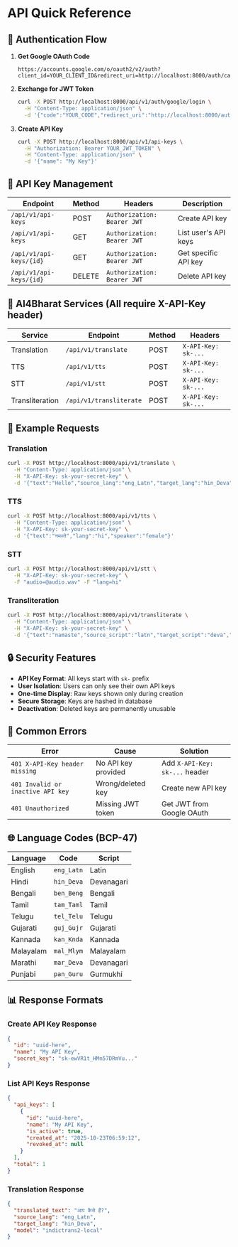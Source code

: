 # API Quick Reference

## 🔐 Authentication Flow

1. **Get Google OAuth Code**
   ```
   https://accounts.google.com/o/oauth2/v2/auth?client_id=YOUR_CLIENT_ID&redirect_uri=http://localhost:8000/auth/callback&response_type=code&scope=openid%20email%20profile&prompt=consent&login_hint=your.email@joshsoftware.com
   ```

2. **Exchange for JWT Token**
   ```bash
   curl -X POST http://localhost:8000/api/v1/auth/google/login \
     -H "Content-Type: application/json" \
     -d '{"code":"YOUR_CODE","redirect_uri":"http://localhost:8000/auth/callback"}'
   ```

3. **Create API Key**
   ```bash
   curl -X POST http://localhost:8000/api/v1/api-keys \
     -H "Authorization: Bearer YOUR_JWT_TOKEN" \
     -H "Content-Type: application/json" \
     -d '{"name": "My Key"}'
   ```

## 🔑 API Key Management

| Endpoint | Method | Headers | Description |
|----------|--------|---------|-------------|
| `/api/v1/api-keys` | POST | `Authorization: Bearer JWT` | Create API key |
| `/api/v1/api-keys` | GET | `Authorization: Bearer JWT` | List user's API keys |
| `/api/v1/api-keys/{id}` | GET | `Authorization: Bearer JWT` | Get specific API key |
| `/api/v1/api-keys/{id}` | DELETE | `Authorization: Bearer JWT` | Delete API key |

## 🤖 AI4Bharat Services (All require X-API-Key header)

| Service | Endpoint | Method | Headers |
|---------|----------|--------|---------|
| Translation | `/api/v1/translate` | POST | `X-API-Key: sk-...` |
| TTS | `/api/v1/tts` | POST | `X-API-Key: sk-...` |
| STT | `/api/v1/stt` | POST | `X-API-Key: sk-...` |
| Transliteration | `/api/v1/transliterate` | POST | `X-API-Key: sk-...` |

## 📝 Example Requests

### Translation
```bash
curl -X POST http://localhost:8000/api/v1/translate \
  -H "Content-Type: application/json" \
  -H "X-API-Key: sk-your-secret-key" \
  -d '{"text":"Hello","source_lang":"eng_Latn","target_lang":"hin_Deva"}'
```

### TTS
```bash
curl -X POST http://localhost:8000/api/v1/tts \
  -H "Content-Type: application/json" \
  -H "X-API-Key: sk-your-secret-key" \
  -d '{"text":"नमस्ते","lang":"hi","speaker":"female"}'
```

### STT
```bash
curl -X POST http://localhost:8000/api/v1/stt \
  -H "X-API-Key: sk-your-secret-key" \
  -F "audio=@audio.wav" -F "lang=hi"
```

### Transliteration
```bash
curl -X POST http://localhost:8000/api/v1/transliterate \
  -H "Content-Type: application/json" \
  -H "X-API-Key: sk-your-secret-key" \
  -d '{"text":"namaste","source_script":"latn","target_script":"deva","lang":"hi"}'
```

## 🔒 Security Features

- **API Key Format**: All keys start with `sk-` prefix
- **User Isolation**: Users can only see their own API keys
- **One-time Display**: Raw keys shown only during creation
- **Secure Storage**: Keys are hashed in database
- **Deactivation**: Deleted keys are permanently unusable

## 🚨 Common Errors

| Error | Cause | Solution |
|-------|-------|----------|
| `401 X-API-Key header missing` | No API key provided | Add `X-API-Key: sk-...` header |
| `401 Invalid or inactive API key` | Wrong/deleted key | Create new API key |
| `401 Unauthorized` | Missing JWT token | Get JWT from Google OAuth |

## 🌐 Language Codes (BCP-47)

| Language | Code | Script |
|----------|------|--------|
| English | `eng_Latn` | Latin |
| Hindi | `hin_Deva` | Devanagari |
| Bengali | `ben_Beng` | Bengali |
| Tamil | `tam_Taml` | Tamil |
| Telugu | `tel_Telu` | Telugu |
| Gujarati | `guj_Gujr` | Gujarati |
| Kannada | `kan_Knda` | Kannada |
| Malayalam | `mal_Mlym` | Malayalam |
| Marathi | `mar_Deva` | Devanagari |
| Punjabi | `pan_Guru` | Gurmukhi |

## 📊 Response Formats

### Create API Key Response
```json
{
  "id": "uuid-here",
  "name": "My API Key",
  "secret_key": "sk-ewVR1t_HMn57DRmVu..."
}
```

### List API Keys Response
```json
{
  "api_keys": [
    {
      "id": "uuid-here",
      "name": "My API Key",
      "is_active": true,
      "created_at": "2025-10-23T06:59:12",
      "revoked_at": null
    }
  ],
  "total": 1
}
```

### Translation Response
```json
{
  "translated_text": "आप कैसे हैं?",
  "source_lang": "eng_Latn",
  "target_lang": "hin_Deva",
  "model": "indictrans2-local"
}
```
